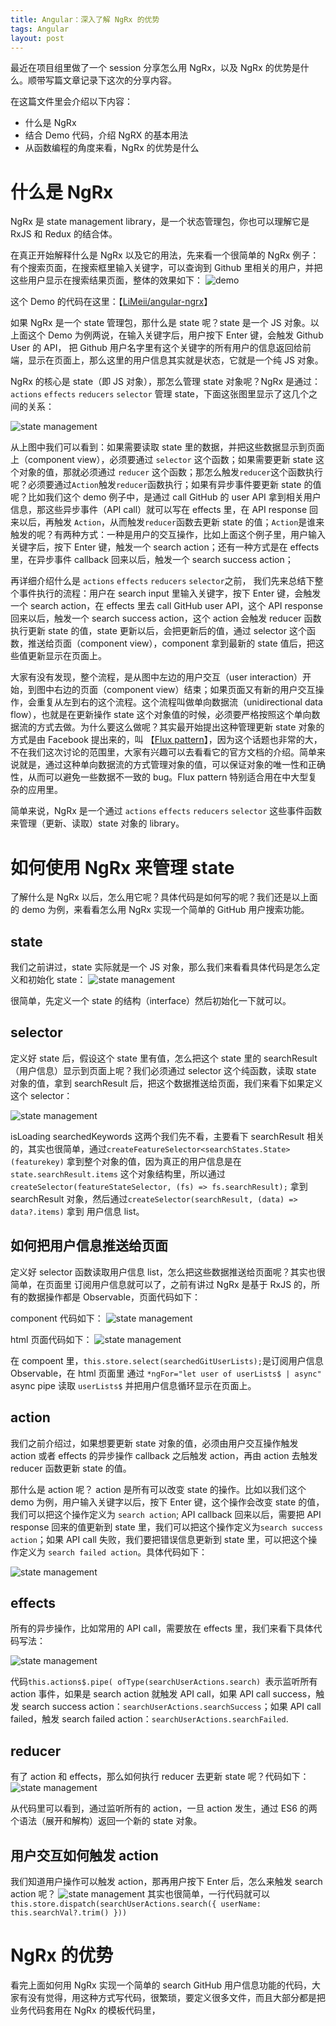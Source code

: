 ```yaml
---
title: Angular：深入了解 NgRx 的优势
tags: Angular
layout: post
---
```


最近在项目组里做了一个 session 分享怎么用 NgRx，以及 NgRx 的优势是什么。顺带写篇文章记录下这次的分享内容。


在这篇文件里会介绍以下内容：
- 什么是 NgRx
- 结合 Demo 代码，介绍 NgRX 的基本用法
- 从函数编程的角度来看，NgRx 的优势是什么

# 什么是 NgRx
NgRx 是 state management library，是一个状态管理包，你也可以理解它是 RxJS 和 Redux 的结合体。


在真正开始解释什么是 NgRx 以及它的用法，先来看一个很简单的 NgRx 例子：有个搜索页面，在搜索框里输入关键字，可以查询到 Github 里相关的用户，并把这些用户显示在搜索结果页面，整体的效果如下：
![demo](/assets/images/posts/ngrx/demo.gif)

这个 Demo 的代码在这里：【[LiMeii/angular-ngrx](https://github.com/LiMeii/angular-ngrx)】


如果 NgRx 是一个 state 管理包，那什么是 state 呢？state 是一个 JS 对象。以上面这个 Demo 为例两说，在输入关键字后，用户按下 Enter 键，会触发 Github User 的 API， 把 Github 用户名字里有这个关键字的所有用户的信息返回给前端，显示在页面上，那么这里的用户信息其实就是状态，它就是一个纯 JS 对象。


NgRx 的核心是 state（即 JS 对象），那怎么管理 state 对象呢？NgRx 是通过：```actions``` ```effects``` ```reducers``` ```selector``` 管理 state，下面这张图里显示了这几个之间的关系：

![state management](/assets/images/posts/ngrx/state-management.png)

从上图中我们可以看到：如果需要读取 state 里的数据，并把这些数据显示到页面上（component view），必须要通过 ```selector``` 这个函数；如果需要更新 state 这个对象的值，那就必须通过 ```reducer``` 这个函数；那怎么触发```reducer```这个函数执行呢？必须要通过```Action```触发```reducer```函数执行；如果有异步事件要更新 state 的值呢？比如我们这个 demo 例子中，是通过 call GitHub 的 user API 拿到相关用户信息，那这些异步事件（API call）就可以写在 effects 里，在 API response 回来以后，再触发 ```Action```，从而触发```reducer```函数去更新 state 的值；```Action```是谁来触发的呢？有两种方式：一种是用户的交互操作，比如上面这个例子里，用户输入关键字后，按下 Enter 键，触发一个 search action；还有一种方式是在 effects 里，在异步事件 callback 回来以后，触发一个 search success action；


再详细介绍什么是 ```actions``` ```effects``` ```reducers``` ```selector```之前， 我们先来总结下整个事件执行的流程：用户在 search input 里输入关键字，按下 Enter 键，会触发一个 search action，在 effects 里去 call GitHub user API，这个 API response 回来以后，触发一个 search success action，这个 action 会触发 reducer 函数执行更新 state 的值，state 更新以后，会把更新后的值，通过 selector 这个函数，推送给页面（component view），component 拿到最新的 state 值后，把这些值更新显示在页面上。


大家有没有发现，整个流程，是从图中左边的用户交互（user interaction）开始，到图中右边的页面（component view）结束；如果页面又有新的用户交互操作，会重复从左到右的这个流程。这个流程叫做单向数据流（unidirectional data flow），也就是在更新操作 state 这个对象值的时候，必须要严格按照这个单向数据流的方式去做。为什么要这么做呢？其实最开始提出这种管理更新 state 对象的方式是由 Facebook 提出来的，叫 【[Flux pattern](https://facebook.github.io/flux/docs/in-depth-overview/)】，因为这个话题也非常的大，不在我们这次讨论的范围里，大家有兴趣可以去看看它的官方文档的介绍。简单来说就是，通过这种单向数据流的方式管理对象的值，可以保证对象的唯一性和正确性，从而可以避免一些数据不一致的 bug。Flux pattern 特别适合用在中大型复杂的应用里。


简单来说，NgRx 是一个通过 ```actions``` ```effects``` ```reducers``` ```selector``` 这些事件函数来管理（更新、读取）state 对象的 library。


# 如何使用 NgRx 来管理 state
了解什么是 NgRx 以后，怎么用它呢？具体代码是如何写的呢？我们还是以上面的 demo 为例，来看看怎么用 NgRx 实现一个简单的 GitHub 用户搜索功能。

## state
我们之前讲过，state 实际就是一个 JS 对象，那么我们来看看具体代码是怎么定义和初始化 state：
![state management](/assets/images/posts/ngrx/ngrx-state.png)

很简单，先定义一个 state 的结构（interface）然后初始化一下就可以。

## selector
定义好 state 后，假设这个 state 里有值，怎么把这个 state 里的 searchResult（用户信息）显示到页面上呢？我们必须通过 selector 这个纯函数，读取 state 对象的值，拿到 searchResult 后，把这个数据推送给页面，我们来看下如果定义这个 selector：

![state management](/assets/images/posts/ngrx/ngrx-selector.png)

isLoading searchedKeywords 这两个我们先不看，主要看下 searchResult 相关的，其实也很简单，通过```createFeatureSelector<searchStates.State>(featurekey)``` 拿到整个对象的值，因为真正的用户信息是在 ```state.searchResult.items``` 这个对象结构里，所以通过```createSelector(featureStateSelector, (fs) => fs.searchResult);``` 拿到 searchResult 对象，然后通过```createSelector(searchResult, (data) => data?.items)``` 拿到 用户信息 list。

## 如何把用户信息推送给页面
定义好 selector 函数读取用户信息 list，怎么把这些数据推送给页面呢？其实也很简单，在页面里 订阅用户信息就可以了，之前有讲过 NgRx 是基于 RxJS 的，所有的数据操作都是 Observable，页面代码如下：

component 代码如下：
![state management](/assets/images/posts/ngrx/ngrx-component.png)

html 页面代码如下：
![state management](/assets/images/posts/ngrx/ngrx-component-view.png)

在 compoent 里，```this.store.select(searchedGitUserLists);```是订阅用户信息 Observable，在 html 页面里 通过 ```*ngFor="let user of userLists$ | async"``` async pipe 读取 ```userLists$``` 并把用户信息循环显示在页面上。

## action
我们之前介绍过，如果想要更新 state 对象的值，必须由用户交互操作触发 action 或者 effects 的异步操作 callback 之后触发 action，再由 action 去触发 reducer 函数更新 state 的值。

那什么是 action 呢？ action 是所有可以改变 state 的操作。比如以我们这个 demo 为例，用户输入关键字以后，按下 Enter 键，这个操作会改变 state 的值，我们可以把这个操作定义为 ```search action```; API callback 回来以后，需要把 API response 回来的值更新到 state 里，我们可以把这个操作定义为```search success action```；如果 API call 失败，我们要把错误信息更新到 state 里，可以把这个操作定义为 ```search failed action```。具体代码如下：

![state management](/assets/images/posts/ngrx/ngrx-action.png)


## effects
所有的异步操作，比如常用的 API call，需要放在 effects 里，我们来看下具体代码写法：

![state management](/assets/images/posts/ngrx/ngrx-effects.png)

代码```this.actions$.pipe( ofType(searchUserActions.search) ```表示监听所有 action 事件，如果是 search action 就触发 API call，如果 API call success，触发 search success action：```searchUserActions.searchSuccess```；如果 API call failed，触发 search failed action：```searchUserActions.searchFailed```.

## reducer
有了 action 和 effects，那么如何执行 reducer 去更新 state 呢？代码如下：
![state management](/assets/images/posts/ngrx/ngrx-reducer.png)

从代码里可以看到，通过监听所有的 action，一旦 action 发生，通过 ES6 的两个语法（展开和解构）返回一个新的 state 对象。

## 用户交互如何触发 action
我们知道用户操作可以触发 action，那再用户按下 Enter 后，怎么来触发 search action 呢？
![state management](/assets/images/posts/ngrx/ngrx-action-trigger.png)
其实也很简单，一行代码就可以``` this.store.dispatch(searchUserActions.search({ userName: this.searchVal?.trim() }))```

# NgRx 的优势
看完上面如何用 NgRx 实现一个简单的 search GitHub 用户信息功能的代码，大家有没有觉得，用这种方式写代码，很繁琐，要定义很多文件，而且大部分都是把业务代码套用在 NgRx 的模板代码里，